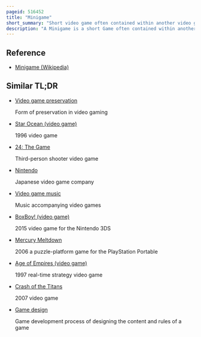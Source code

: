 ```yaml
---
pageid: 516452
title: "Minigame"
short_summary: "Short video game often contained within another video game"
description: "A Minigame is a short Game often contained within another Video Game. A Minigame contains different Gameplay Elements and is often smaller or simpler than the Game in which it is contained. Some Video Games consist entirely of Minigames which tie into an overall Theme such as the Olympic Decathlon. Minigames can also be used to represent a specific Experience, such as Hacking, Lock Picking, or scanning an Area, that ties into a larger Game."
---
```


## Reference

- [Minigame (Wikipedia)](https://en.wikipedia.org/?curid=516452)

## Similar TL;DR

- [Video game preservation](/tldr/en/video-game-preservation)

  Form of preservation in video gaming

- [Star Ocean (video game)](/tldr/en/star-ocean-video-game)

  1996 video game

- [24: The Game](/tldr/en/24-the-game)

  Third-person shooter video game

- [Nintendo](/tldr/en/nintendo)

  Japanese video game company

- [Video game music](/tldr/en/video-game-music)

  Music accompanying video games

- [BoxBoy! (video game)](/tldr/en/boxboy-video-game)

  2015 video game for the Nintendo 3DS

- [Mercury Meltdown](/tldr/en/mercury-meltdown)

  2006 a puzzle-platform game for the PlayStation Portable

- [Age of Empires (video game)](/tldr/en/age-of-empires-video-game)

  1997 real-time strategy video game

- [Crash of the Titans](/tldr/en/crash-of-the-titans)

  2007 video game

- [Game design](/tldr/en/game-design)

  Game development process of designing the content and rules of a game
